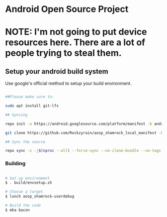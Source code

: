 # Android Open Source Project #

# NOTE: I'm not going to put device resources here. There are a lot of people trying to steal them.

## Setup your android build system

Use google's official method to setup your build environment.

```bash

##Please make sure to:

sudo apt install git-lfs

## Syncing

repo init -u https://android.googlesource.com/platform/manifest -b android-10.0.0_r36 --depth=1

git clone https://github.com/Rockzyrain/aosp_shamrock_local_manifest -b android-10 .repo/local_manifests

## Sync the source

repo sync -c -j$(nproc --all) --force-sync --no-clone-bundle --no-tags
```

### Building

```bash

# Set up environment
$ . build/envsetup.sh

# Choose a target
$ lunch aosp_shamrock-userdebug

# Build the code
$ mka bacon
```
